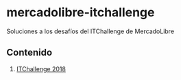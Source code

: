 # mercadolibre-itchallenge

Soluciones a los desafíos del ITChallenge de MercadoLibre

## Contenido

1. [ITChallenge 2018](2018)
